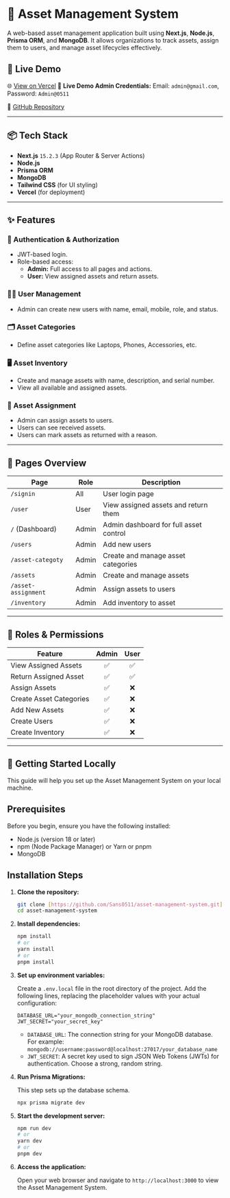 # 🏢 Asset Management System

A web-based asset management application built using **Next.js**, **Node.js**, **Prisma ORM**, and **MongoDB**. It allows organizations to track assets, assign them to users, and manage asset lifecycles effectively.

## 🔗 Live Demo

🌐 [View on Vercel](https://asset-management-system-six.vercel.app/)
🔑 **Live Demo Admin Credentials:** Email: `admin@gmail.com`, Password: `Admin@0511`

🧠 [GitHub Repository](https://github.com/Sans0511/asset-management-system.git)

---

## 📦 Tech Stack

- **Next.js** `15.2.3` (App Router & Server Actions)
- **Node.js**
- **Prisma ORM**
- **MongoDB**
- **Tailwind CSS** (for UI styling)
- **Vercel** (for deployment)

---

## ✨ Features

### 🔐 Authentication & Authorization

- JWT-based login.
- Role-based access:
  - **Admin:** Full access to all pages and actions.
  - **User:** View assigned assets and return assets.

### 🧑‍💼 User Management

- Admin can create new users with name, email, mobile, role, and status.

### 🗂️ Asset Categories

- Define asset categories like Laptops, Phones, Accessories, etc.

### 🖥️ Asset Inventory

- Create and manage assets with name, description, and serial number.
- View all available and assigned assets.

### 🔄 Asset Assignment

- Admin can assign assets to users.
- Users can see received assets.
- Users can mark assets as returned with a reason.

---

## 📄 Pages Overview

| Page                | Role  | Description                            |
| ------------------- | ----- | -------------------------------------- |
| `/signin`           | All   | User login page                        |
| `/user`             | User  | View assigned assets and return them   |
| `/` (Dashboard)     | Admin | Admin dashboard for full asset control |
| `/users`            | Admin | Add new users                          |
| `/asset-categoty`   | Admin | Create and manage asset categories     |
| `/assets`           | Admin | Create and manage assets               |
| `/asset-assignment` | Admin | Assign assets to users                 |
| `/inventory`        | Admin | Add inventory to asset                 |

---

## 🔐 Roles & Permissions

| Feature                 | Admin | User |
| ----------------------- | :---: | :--: |
| View Assigned Assets    |  ✅   |  ✅  |
| Return Assigned Asset   |  ✅   |  ✅  |
| Assign Assets           |  ✅   |  ❌  |
| Create Asset Categories |  ✅   |  ❌  |
| Add New Assets          |  ✅   |  ❌  |
| Create Users            |  ✅   |  ❌  |
| Create Inventory        |  ✅   |  ❌  |

---

## 🚀 Getting Started Locally

This guide will help you set up the Asset Management System on your local machine.

## Prerequisites

Before you begin, ensure you have the following installed:

- Node.js (version 18 or later)
- npm (Node Package Manager) or Yarn or pnpm
- MongoDB

## Installation Steps

1.  **Clone the repository:**

    ```bash
    git clone [https://github.com/Sans0511/asset-management-system.git](https://github.com/Sans0511/asset-management-system.git)
    cd asset-management-system
    ```

2.  **Install dependencies:**

    ```bash
    npm install
    # or
    yarn install
    # or
    pnpm install
    ```

3.  **Set up environment variables:**

    Create a `.env.local` file in the root directory of the project. Add the following lines, replacing the placeholder values with your actual configuration:

    ```
    DATABASE_URL="your_mongodb_connection_string"
    JWT_SECRET="your_secret_key"
    ```

    - `DATABASE_URL`: The connection string for your MongoDB database. For example: `mongodb://username:password@localhost:27017/your_database_name`
    - `JWT_SECRET`: A secret key used to sign JSON Web Tokens (JWTs) for authentication. Choose a strong, random string.

4.  **Run Prisma Migrations:**

    This step sets up the database schema.

    ```bash
    npx prisma migrate dev
    ```

5.  **Start the development server:**

    ```bash
    npm run dev
    # or
    yarn dev
    # or
    pnpm dev
    ```

6.  **Access the application:**

    Open your web browser and navigate to `http://localhost:3000` to view the Asset Management System.

